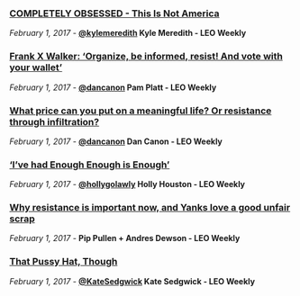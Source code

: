 

### [COMPLETELY OBSESSED - This Is Not America](http://www.leoweekly.com/2017/02/this-is-not-america/)
<em>February 1, 2017</em> - <strong>[@kylemeredith](https://twitter.com/kylemeredith) Kyle Meredith - LEO Weekly</strong>


### [Frank X Walker: ‘Organize, be informed, resist! And vote with your wallet’](http://www.leoweekly.com/2017/02/frank-x-walker-organize-informed-resist-vote-wallet/)
<em>February 1, 2017</em> - <strong>[@dancanon](https://twitter.com/dancanon) Pam Platt - LEO Weekly</strong>

### [What price can you put on a meaningful life? Or resistance through infiltration?](http://www.leoweekly.com/2017/02/price-can-put-meaningful-life-resistance-infiltration/)
<em>February 1, 2017</em> - <strong>[@dancanon](https://twitter.com/dancanon)  Dan Canon - LEO Weekly</strong>


### [‘I’ve had Enough Enough is Enough’](http://www.leoweekly.com/2017/02/ive-enough-enough-enough/)
<em>February 1, 2017</em> - <strong>[@hollygolawly](https://twitter.com/hollygolawly) Holly Houston - LEO Weekly</strong>


### [Why resistance is important now, and Yanks love a good unfair scrap](http://www.leoweekly.com/2017/02/resistance-important-now-yanks-love-good-unfair-scrap/)
<em>February 1, 2017</em> - <strong>Pip Pullen + Andres Dewson - LEO Weekly</strong>


### [That Pussy Hat, Though](http://www.leoweekly.com/2017/02/pussy-hat-though/)
<em>February 1, 2017</em> - <strong>[@KateSedgwick](https://twitter.com/KateSedgwick) Kate Sedgwick - LEO Weekly</strong>
